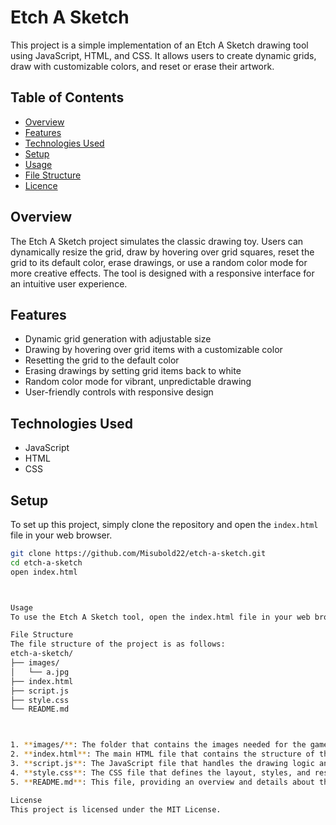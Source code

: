 #  Etch A Sketch


This project is a simple implementation of an Etch A Sketch drawing tool using JavaScript, HTML, and CSS. It allows users to create dynamic grids, draw with customizable colors, and reset or erase their artwork.

## Table of Contents

- [Overview](#overview)
- [Features](#features)
- [Technologies Used](#technologies-used)
- [Setup](#setup)
- [Usage](#usage)
- [File Structure](#file-structure)
- [Licence](#licence)

## Overview

The Etch A Sketch project simulates the classic drawing toy. Users can dynamically resize the grid, draw by hovering over grid squares, reset the grid to its default color, erase drawings, or use a random color mode for more creative effects. The tool is designed with a responsive interface for an intuitive user experience.

## Features

- Dynamic grid generation with adjustable size
- Drawing by hovering over grid items with a customizable color
- Resetting the grid to the default color
- Erasing drawings by setting grid items back to white
- Random color mode for vibrant, unpredictable drawing
- User-friendly controls with responsive design


## Technologies Used

- JavaScript
- HTML
- CSS

## Setup

To set up this project, simply clone the repository and open the `index.html` file in your web browser.

```bash
git clone https://github.com/Misubold22/etch-a-sketch.git
cd etch-a-sketch
open index.html



Usage
To use the Etch A Sketch tool, open the index.html file in your web browser. You can draw on the grid by hovering over the squares, resize the grid using the provided controls, and select different modes like reset, erase, or random color.

File Structure
The file structure of the project is as follows:
etch-a-sketch/
├── images/
│   └── a.jpg
├── index.html
├── script.js
├── style.css
└── README.md



1. **images/**: The folder that contains the images needed for the game.
2. **index.html**: The main HTML file that contains the structure of the game.
3. **script.js**: The JavaScript file that handles the drawing logic and user interactions.
4. **style.css**: The CSS file that defines the layout, styles, and responsiveness of the page.
5. **README.md**: This file, providing an overview and details about the project.

License
This project is licensed under the MIT License.



